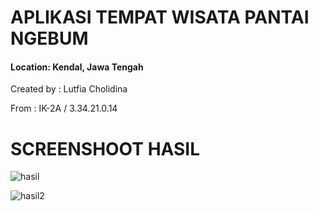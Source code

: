 # APLIKASI TEMPAT WISATA PANTAI NGEBUM

#### Location: Kendal, Jawa Tengah



Created by  : Lutfia Cholidina 

From        : IK-2A / 3.34.21.0.14



# SCREENSHOOT HASIL


![hasil](https://user-images.githubusercontent.com/116775787/198816698-94ed4d17-dc19-40cd-ab07-93a6a3175154.jpg)

![hasil2](https://user-images.githubusercontent.com/116775787/198816697-d58eb9d8-5a07-4799-b85d-6b6373234f2e.jpg)


